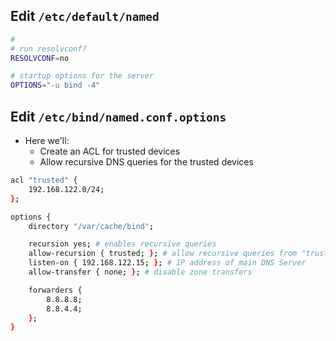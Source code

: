 ## Edit `/etc/default/named`
```bash
#
# run resolvconf?
RESOLVCONF=no

# startup options for the server
OPTIONS="-u bind -4"
```


## Edit `/etc/bind/named.conf.options`
- Here we'll:
    - Create an ACL for trusted devices
    - Allow recursive DNS queries for the trusted devices


```bash
acl "trusted" {
    192.168.122.0/24;
};

options {
    directory "/var/cache/bind";

    recursion yes; # enables recursive queries
    allow-recursion { trusted; }; # allow recursive queries from "trusted" clients
    listen-on { 192.168.122.15; }; # IP address of main DNS Server 
    allow-transfer { none; }; # disable zone transfers

    forwarders {
        8.8.8.8;
        8.8.4.4;
    };
}
```


